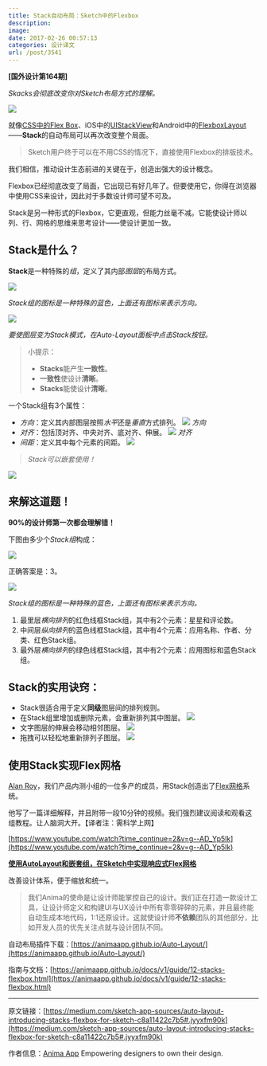 ```yaml
---
title: Stack自动布局：Sketch中的Flexbox
description: 
image: 
date: 2017-02-26 00:57:13
categories: 设计译文
url: /post/3541
---
```


**[国外设计第164期]**

*Skacks会彻底改变你对Sketch布局方式的理解。*

![](https://storageapi.fleek.co/0a3a8890-e65e-47ce-93d7-0442b9209d38-bucket/blog/posts/2017-02/02-24/1-IjqstHVq3OGLQtqYACVgNA.gif)

就像[CSS中的Flex Box](https://css-tricks.com/snippets/css/a-guide-to-flexbox/)、iOS中的[UIStackView](https://www.raywenderlich.com/114552/uistackview-tutorial-introducing-stack-views)和Android中的[FlexboxLayout](https://github.com/google/flexbox-layout)——**Stack**的自动布局可以再次改变整个局面。

> Sketch用户终于可以在不用CSS的情况下，直接使用Flexbox的排版技术。

我们相信，推动设计生态前进的关键在于，创造出强大的设计概念。

Flexbox已经彻底改变了局面，它出现已有好几年了。但要使用它，你得在浏览器中使用CSS来设计，因此对于多数设计师可望不可及。

Stack是另一种形式的Flexbox，它更直观，但能力丝毫不减。它能使设计师以列、行、网格的思维来思考设计——使设计更加一致。

## **Stack**是什么？

**Stack**是一种特殊的*组*，定义了其内部*图层*的布局方式。

![](https://storageapi.fleek.co/0a3a8890-e65e-47ce-93d7-0442b9209d38-bucket/blog/posts/2017-02/02-24/1-uHeThlg0lB65kTcUkrSJQg.png)

*Stack组的图标是一种特殊的蓝色，上面还有图标来表示方向。*

![](https://storageapi.fleek.co/0a3a8890-e65e-47ce-93d7-0442b9209d38-bucket/blog/posts/2017-02/02-24/1-7NbmCjfNNEwSnh0gTD7vnQ.png)

*要使图层变为Stack模式，在Auto-Layout面板中点击Stack按钮。*

> 小提示：
> - **Stacks**能产生**一致性**。
> - **一致性**使设计**清晰**。
> - **Stacks**能使设计**清晰**。

一个Stack组有3个属性：

- *方向*：定义其内部图层按照*水平*还是*垂直*方式排列。
    ![](https://storageapi.fleek.co/0a3a8890-e65e-47ce-93d7-0442b9209d38-bucket/blog/posts/2017-02/02-24/1-sAimwEhMxx2WwM1Ah76-AA.gif)
    *方向*
- *对齐*：包括顶对齐、中央对齐、底对齐、伸展。
    ![](https://storageapi.fleek.co/0a3a8890-e65e-47ce-93d7-0442b9209d38-bucket/blog/posts/2017-02/02-24/1-rzprFGD1zbB2PpCwJnQ-vg.gif)
    *对齐*
- *间距*：定义其中每个元素的间距。
    ![](https://storageapi.fleek.co/0a3a8890-e65e-47ce-93d7-0442b9209d38-bucket/blog/posts/2017-02/02-24/1-gEkN2HgGCHq8fCXfCFbJ6Q.gif)

> *Stack可以嵌套使用！*

![](https://storageapi.fleek.co/0a3a8890-e65e-47ce-93d7-0442b9209d38-bucket/blog/posts/2017-02/02-24/1-bkdGZNtR8MeedhcouuLHSw.gif)

## 来解这道题！

**90%的设计师第一次都会理解错！**

下图由多少个*Stack组*构成：

![](https://storageapi.fleek.co/0a3a8890-e65e-47ce-93d7-0442b9209d38-bucket/blog/posts/2017-02/02-24/1-uQTR5Fw0VMrmVrF9EeHL9w.png)

正确答案是：3。

![](https://storageapi.fleek.co/0a3a8890-e65e-47ce-93d7-0442b9209d38-bucket/blog/posts/2017-02/02-24/1-1zBHWsMzI011GOTQSk8SxA.png)

*Stack组的图标是一种特殊的蓝色，上面还有图标来表示方向。*

1. 最里层*横向排列*的红色线框Stack组，其中有2个元素：星星和评论数。
2. 中间层*纵向排列*的蓝色线框Stack组，其中有4个元素：应用名称、作者、分类、红色Stack组。
3. 最外层*横向排列*的绿色线框Stack组，其中有2个元素：应用图标和蓝色Stack组。

## Stack的实用诀窍：

- Stack很适合用于定义**同级**图层间的排列规则。
- 在Stack组里增加或删除元素，会重新排列其中图层。
    ![](https://storageapi.fleek.co/0a3a8890-e65e-47ce-93d7-0442b9209d38-bucket/blog/posts/2017-02/02-24/1-Wl2bIzICvEbiNIm_WTDPtg.gif)
- 文字图层的伸展会移动相邻图层。
    ![](https://storageapi.fleek.co/0a3a8890-e65e-47ce-93d7-0442b9209d38-bucket/blog/posts/2017-02/02-24/1-3KNYU1p478jpCVlz-6joTA.gif)
- 拖拽可以轻松地重新排列子图层。
    ![](https://storageapi.fleek.co/0a3a8890-e65e-47ce-93d7-0442b9209d38-bucket/blog/posts/2017-02/02-24/1-V4_Axkl8r8JXcpuhBn6obw.gif)

## 使用Stack实现Flex网格

[Alan Roy](https://medium.com/@alanontheweb)，我们产品内测小组的一位多产的成员，用Stack创造出了[Flex网格](https://medium.com/@alanontheweb/responsive-flex-grid-in-sketch-using-autolayout-and-stacked-groups-ec8cfdf5df3f#.i40fnkdo8)系统。

他写了一篇详细解释，并且附带一段10分钟的视频。我们强烈建议阅读和观看这组教程。让人脑洞大开。【译者注：需科学上网】

[https://www.youtube.com/watch?time_continue=2&v=g--AD_Yp5lk](https://www.youtube.com/watch?time_continue=2&v=g--AD_Yp5lk)

[**使用AutoLayout和嵌套组，在Sketch中实现响应式Flex网格**](https://medium.com/@alanontheweb/responsive-flex-grid-in-sketch-using-autolayout-and-stacked-groups-ec8cfdf5df3f)

改善设计体系，便于缩放和统一。

> 我们Anima的使命是让设计师能掌控自己的设计。我们正在打造一款设计工具，让设计师定义和构建UI与UX设计中所有零零碎碎的元素，并且最终能自动生成本地代码，1:1还原设计。这就使设计师**不依赖**团队的其他部分，比如开发人员的优先关注点就与设计团队不同。

自动布局插件下载：[https://animaapp.github.io/Auto-Layout/](https://animaapp.github.io/Auto-Layout/)

指南与文档：[https://animaapp.github.io/docs/v1/guide/12-stacks-flexbox.html](https://animaapp.github.io/docs/v1/guide/12-stacks-flexbox.html)

---

原文链接：[https://medium.com/sketch-app-sources/auto-layout-introducing-stacks-flexbox-for-sketch-c8a11422c7b5#.jyyxfm90k](https://medium.com/sketch-app-sources/auto-layout-introducing-stacks-flexbox-for-sketch-c8a11422c7b5#.jyyxfm90k)

作者信息：[Anima App](https://medium.com/@AnimaApp)
Empowering designers to own their design.